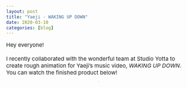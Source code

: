 ```yaml
---
layout: post
title: "Yaeji - WAKING UP DOWN"
date: 2020-03-10
categories: [blog]
---
```


<p style="font-size:15px">Hey everyone!<br><br>
I recently collaborated with the wonderful team at Studio Yotta to create rough animation for Yaeji’s music video, <i>WAKING UP DOWN</i>. You can watch the finished product below!
<div style="text-align: center;"><div class="wrapper">
    <div class="h_iframe">
        <iframe height="2" width="2" src="https://www.youtube.com/embed/pNNf4I1dc_U" frameborder="0" webkitallowfullscreen mozallowfullscreen allowfullscreen></iframe>
    </div>
</div>
</div>
</p>
